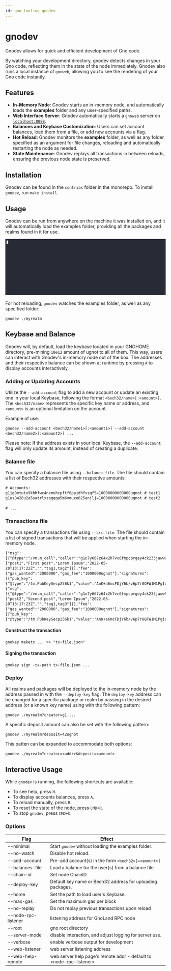 ```yaml
---
id: gno-tooling-gnodev
---
```


# gnodev

Gnodev allows for quick and efficient development of Gno code.

By watching your development directory, gnodev detects changes in your Gno
code, reflecting them in the state of the node immediately. Gnodev also runs a
local instance of `gnoweb`, allowing you to see the rendering of your Gno code instantly. 

## Features
- **In-Memory Node**: Gnodev starts an in-memory node, and automatically loads
  the **examples** folder and any user-specified paths.
- **Web Interface Server**: Gnodev automatically starts a `gnoweb` server on
[`localhost:8888`](https://localhost:8888).
- **Balances and Keybase Customization**: Users can set account balances, load them from a file, or add new
  accounts via a flag.
- **Hot Reload**: Gnodev monitors the **examples** folder, as well as any folder specified as an argument for
  file changes, reloading and automatically restarting the node as needed.
- **State Maintenance**: Gnodev replays all transactions in between reloads,
  ensuring the previous node state is preserved.

## Installation

Gnodev can be found in the `contribs` folder in the monorepo.
To install `gnodev`, run `make install`.

## Usage
Gnodev can be run from anywhere on the machine it was installed on, and it will
automatically load the examples folder, providing all the packages and realms found in it for use.

![gnodev_usage](../../assets/gno-tooling/gnodev/gnodev.gif)

For hot reloading, `gnodev` watches the examples folder, as well as any specified folder:
```
gnodev ./myrealm
```

## Keybase and Balance

Gnodev will, by default, load the keybase located in your GNOHOME directory, pre-mining `10e12` amount of
ugnot to all of them. This way, users can interact with Gnodev's in-memory node out of the box. The addresses
and their respective balance can be shown at runtime by pressing `A` to display accounts interactively.

### Adding or Updating Accounts

Utilize the `--add-account` flag to add a new account or update an existing one in your local Keybase,
following the format `<bech32/name>[:<amount>]`. The `<bech32/name>` represents the specific key name or
address, and `<amount>` is an optional limitation on the account.

Example of use:

```
gnodev --add-account <bech32/name1>[:<amount1>] --add-account <bech32/name2>[:<amount2>] ...
```

Please note: If the address exists in your local Keybase, the `--add-account` flag will only update its amount,
instead of creating a duplicate.

### Balance file

You can specify a balance file using `--balance-file`. The file should contain a
list of Bech32 addresses with their respective amounts:

```
# Accounts:
g1jg8mtutu9khhfwc4nxmuhcpftf0pajdhfvsqf5=10000000000000ugnot # test1
g1us8428u2a5satrlxzagqqa5m6vmuze025anjlj=10000000000000ugnot # test2

# ...
```

### Transactions file

You can specify a transactions file using `--txs-file`. The file should contain a list of signed transactions
that will be applied when starting the in-memory node.
```
{"msg":[{"@type":"/vm.m_call","caller":"g1u7y667z64x2h7vc6fmpcprgey4ck233jaww9zq","send":"","pkg_path":"gno.land/r/gnoland/blog","func":"ModAddPost","args":["post1","First post","Lorem Ipsum","2022-05-20T13:17:22Z","","tag1,tag2"]}],"fee":{"gas_wanted":"2000000","gas_fee":"1000000ugnot"},"signatures":[{"pub_key":{"@type":"/tm.PubKeySecp256k1","value":"AnK+a6mcFDjY6b/v6p7r8QFW1M1PgIoQxBgrwOoyY7v3"},"signature":"sHjOGXZEi9wt2FSXFHmkDDoVQyepvFHKRDDU0zgedHYnCYPx5/YndyihsDD5Y2Z7/RgNYBh4JlJwDMGFNStzBQ=="}],"memo":""}
{"msg":[{"@type":"/vm.m_call","caller":"g1u7y667z64x2h7vc6fmpcprgey4ck233jaww9zq","send":"","pkg_path":"gno.land/r/gnoland/blog","func":"ModAddPost","args":["post2","Second post","Lorem Ipsum","2022-05-20T13:17:23Z","","tag1,tag3"]}],"fee":{"gas_wanted":"2000000","gas_fee":"1000000ugnot"},"signatures":[{"pub_key":{"@type":"/tm.PubKeySecp256k1","value":"AnK+a6mcFDjY6b/v6p7r8QFW1M1PgIoQxBgrwOoyY7v3"},"signature":"sHjOGXZEi9wt2FSXFHmkDDoVQyepvFHKRDDU0zgedHYnCYPx5/YndyihsDD5Y2Z7/RgNYBh4JlJwDMGFNStzBQ=="}],"memo":""}
```

#### Construct the transaction
`gnokey maketx ... >> "tx-file.json"`

#### Signing the transaction
`gnokey sign -tx-path tx-file.json ...`

### Deploy

All realms and packages will be deployed to the in-memory node by the address passed in with the
`--deploy-key` flag. The `deploy-key` address can be changed for a specific package or realm by passing in
the desired address (or a known key name) using with the following pattern:

```
gnodev ./myrealm?creator=g1....
```

A specific deposit amount can also be set with the following pattern:

```
gnodev ./myrealm?deposit=42ugnot
```

This patten can be expanded to accommodate both options:

```
gnodev ./myrealm?creator=<addr>&deposit=<amount>
```

## Interactive Usage

While `gnodev` is running, the following shortcuts are available:
- To see help, press `H`.
- To display accounts balances, press `A`.
- To reload manually, press `R`.
- To reset the state of the node, press `CMD+R`.
- To stop `gnodev`, press `CMD+C`.

### Options

| Flag                | Effect                                                                |
|---------------------|-----------------------------------------------------------------------|
| --minimal           | Start `gnodev` without loading the examples folder.                   |
| --no-watch          | Disable hot reload.                                                   |
| --add-account       | Pre-add account(s) in the form `<bech32>[=<amount>]`                  |
| --balances-file     | Load a balance for the user(s) from a balance file.                   |
| --chain-id          | Set node ChainID                                                      |
| --deploy-key        | Default key name or Bech32 address for uploading packages.            |
| --home              | Set the path to load user's Keybase.                                  |
| --max-gas           | Set the maximum gas per block                                         |
| --no-replay         | Do not replay previous transactions upon reload                       |
| --node-rpc-listener | listening address for GnoLand RPC node                                |
| --root              | gno root directory                                                    |
| --server-mode       | disable interaction, and adjust logging for server use.               |
| --verbose           | enable verbose output for development                                 |
| --web-listener      | web server listening address                                          |
| --web-help-remote   | web server help page's remote addr - default to \<node-rpc-listener\> |
